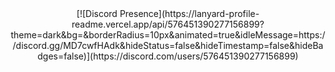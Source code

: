 <center> [![Discord Presence](https://lanyard-profile-readme.vercel.app/api/576451390277156899?theme=dark&bg=&borderRadius=10px&animated=true&idleMessage=https://discord.gg/MD7cwfHAdk&hideStatus=false&hideTimestamp=false&hideBadges=false)](https://discord.com/users/576451390277156899) </center>
